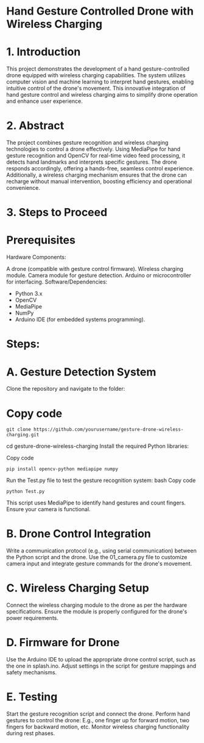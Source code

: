# Hand Gesture Controlled Drone with Wireless Charging
# 1. Introduction
This project demonstrates the development of a hand gesture-controlled drone equipped with wireless charging capabilities. The system utilizes computer vision and machine learning to interpret hand gestures, enabling intuitive control of the drone's movement. This innovative integration of hand gesture control and wireless charging aims to simplify drone operation and enhance user experience.

# 2. Abstract
The project combines gesture recognition and wireless charging technologies to control a drone effectively. Using MediaPipe for hand gesture recognition and OpenCV for real-time video feed processing, it detects hand landmarks and interprets specific gestures. The drone responds accordingly, offering a hands-free, seamless control experience. Additionally, a wireless charging mechanism ensures that the drone can recharge without manual intervention, boosting efficiency and operational convenience.

# 3. Steps to Proceed
# Prerequisites 
Hardware Components:

A drone (compatible with gesture control firmware).
Wireless charging module.
Camera module for gesture detection.
Arduino or microcontroller for interfacing.
Software/Dependencies:

- Python 3.x
- OpenCV
- MediaPipe
- NumPy
- Arduino IDE (for embedded systems programming).

# Steps:
# A. Gesture Detection System
Clone the repository and navigate to the folder:

# Copy code
```
git clone https://github.com/yourusername/gesture-drone-wireless-charging.git
```
cd gesture-drone-wireless-charging
Install the required Python libraries:

Copy code
```
pip install opencv-python mediapipe numpy
```
Run the Test.py file to test the gesture recognition system:
bash
Copy code
```
python Test.py
```

This script uses MediaPipe to identify hand gestures and count fingers.
Ensure your camera is functional.
# B. Drone Control Integration
Write a communication protocol (e.g., using serial communication) between the Python script and the drone.
Use the 01_camera.py file to customize camera input and integrate gesture commands for the drone's movement.
# C. Wireless Charging Setup
Connect the wireless charging module to the drone as per the hardware specifications.
Ensure the module is properly configured for the drone's power requirements.
# D. Firmware for Drone
Use the Arduino IDE to upload the appropriate drone control script, such as the one in splash.ino.
Adjust settings in the script for gesture mappings and safety mechanisms.
# E. Testing
Start the gesture recognition script and connect the drone.
Perform hand gestures to control the drone:
E.g., one finger up for forward motion, two fingers for backward motion, etc.
Monitor wireless charging functionality during rest phases.
